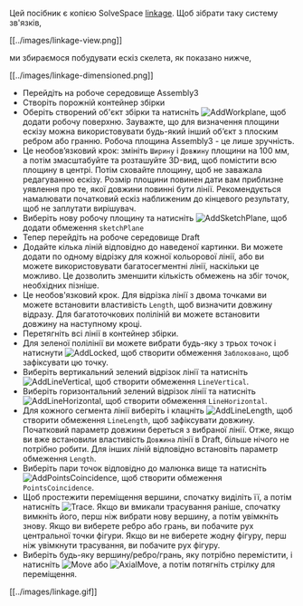 Цей посібник є копією SolveSpace [linkage](http://solvespace.com/linkage.pl). Щоб зібрати таку систему зв'язків,

[[../images/linkage-view.png]]

ми збираємося побудувати ескіз скелета, як показано нижче,

[[../images/linkage-dimensioned.png]]

* Перейдіть на робоче середовище Assembly3
* Створіть порожній контейнер збірки
* Оберіть створений об'єкт збірки та натисніть ![AddWorkplane](../raw/master/freecad/asm3/Gui/Resources/icons/Assembly_Add_Workplane.svg?sanitize=true), щоб додати робочу поверхню. Зауважте, що для визначення площини ескізу можна використовувати будь-який інший об’єкт з плоским ребром або гранню. Робоча площина Assembly3 - це лише зручність.
* Це необов’язковий крок: змініть `Ширину` і `Довжину` площини на 100 мм, а потім змасштабуйте та розташуйте 3D-вид, щоб помістити всю площину в центрі. Потім сховайте площину, щоб не заважала редагуванню ескізу. Розмір площини повинен дати вам приблизне уявлення про те, якої довжини повинні бути лінії. Рекомендується намалювати початковий ескіз наближеним до кінцевого результату, щоб не заплутати вирішувач.
* Виберіть нову робочу площину та натисніть ![AddSketchPlane](../raw/master/freecad/asm3/Gui/Resources/icons/constraints/Assembly_ConstraintSketchPlane.svg?sanitize=true), щоб додати обмеження `sketchPlane`
* Тепер перейдіть на робоче середовище Draft
* Додайте кілька ліній відповідно до наведеної картинки. Ви можете додати по одному відрізку для кожної кольорової лінії, або ви можете використовувати багатосегментні лінії, наскільки це можливо. Це дозволить зменшити кількість обмежень на збіг точок, необхідних пізніше.
* Це необов'язковий крок. Для відрізка лінії з двома точками ви можете встановити властивість `Length`, щоб визначити довжину відразу. Для багатоточкових поліліній ви можете встановити довжину на наступному кроці.
* Перетягніть всі лінії в контейнер збірки.
* Для зеленої полілінії ви можете вибрати будь-яку з трьох точок і натиснути ![AddLocked](../raw/master/freecad/asm3/Gui/Resources/icons/constraints/Assembly_ConstraintLock.svg?sanitize=true), щоб створити обмеження `Заблоковано`, щоб зафіксувати цю точку.
* Виберіть вертикальний зелений відрізок лінії та натисніть ![AddLineVertical](../raw/master/freecad/asm3/Gui/Resources/icons/constraints/Assembly_ConstraintLineVertical.svg?sanitize=true), щоб створити обмеження `LineVertical`.
* Виберіть горизонтальний зелений відрізок лінії та натисніть ![AddLineHorizontal](../raw/master/freecad/asm3/Gui/Resources/icons/constraints/Assembly_ConstraintLineHorizontal.svg?sanitize=true), щоб створити обмеження `LineHorizontal`.
* Для кожного сегмента лінії виберіть і клацніть ![AddLineLength](../raw/master/freecad/asm3/Gui/Resources/icons/constraints/Assembly_ConstraintLineLength.svg?sanitize=true), щоб створити обмеження `LineLength`, щоб зафіксувати довжину. Початковий параметр довжини береться з вибраної лінії. Отже, якщо ви вже встановили властивість `Довжина` лінії в Draft, більше нічого не потрібно робити. Для інших ліній відповідно встановіть параметр обмеження `Length`.
* Виберіть пари точок відповідно до малюнка вище та натисніть ![AddPointsCoincidence](../raw/master/freecad/asm3/Gui/Resources/icons/constraints/Assembly_ConstraintPointCoincident.svg?sanitize=true), щоб створити обмеження `PointsCoincidence`.
* Щоб простежити переміщення вершини, спочатку виділіть її, а потім натисніть ![Trace](../raw/master/freecad/asm3/Gui/Resources/icons/Assembly_Trace.svg?sanitize=true). Якщо ви вмикали трасування раніше, спочатку вимкніть його, перш ніж вибрати нову вершину, а потім увімкніть знову. Якщо ви виберете ребро або грань, ви побачите рух центральної точки фігури. Якщо ви не виберете жодну фігуру, перш ніж увімкнути трасування, ви побачите рух фігуру.
* Виберіть будь-яку вершину/ребро/грань, яку потрібно перемістити, і натисніть ![Move](../raw/master/freecad/asm3/Gui/Resources/icons/Assembly_Move.svg?sanitize=true) або ![AxialMove](../raw/master/freecad/asm3/Gui/Resources/icons/Assembly_AxialMove.svg?sanitize=true), а потім потягніть стрілку для переміщення.

[[../images/linkage.gif]]
